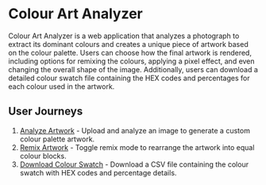 # Colour Art Analyzer

Colour Art Analyzer is a web application that analyzes a photograph to extract its dominant colours and creates a unique piece of artwork based on the colour palette. Users can choose how the final artwork is rendered, including options for remixing the colours, applying a pixel effect, and even changing the overall shape of the image. Additionally, users can download a detailed colour swatch file containing the HEX codes and percentages for each colour used in the artwork.

## User Journeys

1. [Analyze Artwork](docs/journeys/analyze-artwork.md) - Upload and analyze an image to generate a custom colour palette artwork.
2. [Remix Artwork](docs/journeys/remix-artwork.md) - Toggle remix mode to rearrange the artwork into equal colour blocks.
3. [Download Colour Swatch](docs/journeys/download-colour-swatch.md) - Download a CSV file containing the colour swatch with HEX codes and percentage details.